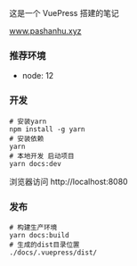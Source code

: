 这是一个 VuePress 搭建的笔记

www.pashanhu.xyz

### 推荐环境
- node: 12

### 开发
```
# 安装yarn
npm install -g yarn
# 安装依赖
yarn
# 本地开发 启动项目
yarn docs:dev
```

浏览器访问 http://localhost:8080

### 发布
```
# 构建生产环境
yarn docs:build
# 生成的dist目录位置
./docs/.vuepress/dist/
```

